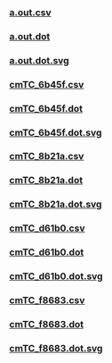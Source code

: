 ### [a.out.csv](a.out.csv)
### [a.out.dot](a.out.dot)
### [a.out.dot.svg](a.out.dot.svg)
### [cmTC_6b45f.csv](cmTC_6b45f.csv)
### [cmTC_6b45f.dot](cmTC_6b45f.dot)
### [cmTC_6b45f.dot.svg](cmTC_6b45f.dot.svg)
### [cmTC_8b21a.csv](cmTC_8b21a.csv)
### [cmTC_8b21a.dot](cmTC_8b21a.dot)
### [cmTC_8b21a.dot.svg](cmTC_8b21a.dot.svg)
### [cmTC_d61b0.csv](cmTC_d61b0.csv)
### [cmTC_d61b0.dot](cmTC_d61b0.dot)
### [cmTC_d61b0.dot.svg](cmTC_d61b0.dot.svg)
### [cmTC_f8683.csv](cmTC_f8683.csv)
### [cmTC_f8683.dot](cmTC_f8683.dot)
### [cmTC_f8683.dot.svg](cmTC_f8683.dot.svg)
